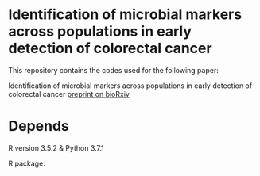 # Identification of microbial markers across populations in early detection of colorectal cancer
This repository contains the codes used for the following paper:

Identification of microbial markers across populations in early detection of colorectal cancer
[preprint on bioRxiv](https://www.biorxiv.org/content/10.1101/2020.08.16.253344v1.full)

# Depends
R version 3.5.2 & Python 3.7.1

R package: 


